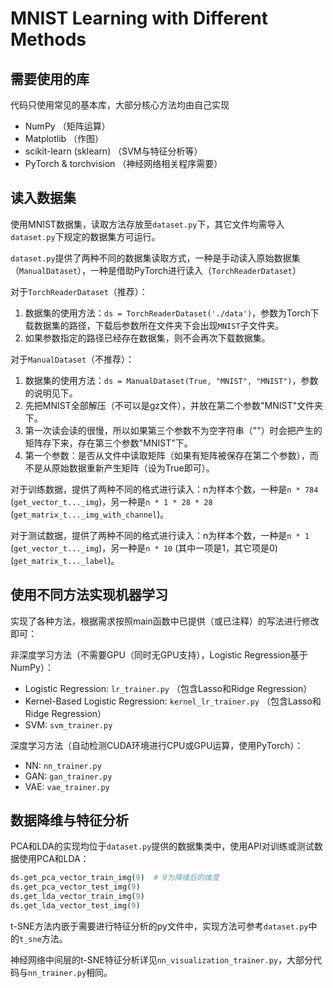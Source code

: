 # MNIST Learning with Different Methods



## 需要使用的库

代码只使用常见的基本库，大部分核心方法均由自己实现

* NumPy （矩阵运算）
* Matplotlib （作图）
* scikit-learn (sklearn) （SVM与特征分析等）
* PyTorch & torchvision （神经网络相关程序需要）



## 读入数据集

使用MNIST数据集，读取方法存放至`dataset.py`下，其它文件均需导入`dataset.py`下规定的数据集方可运行。

`dataset.py`提供了两种不同的数据集读取方式，一种是手动读入原始数据集（`ManualDataset`），一种是借助PyTorch进行读入（`TorchReaderDataset`）

对于`TorchReaderDataset`（推荐）：

1. 数据集的使用方法：`ds = TorchReaderDataset('./data')`，参数为Torch下载数据集的路径，下载后参数所在文件夹下会出现`MNIST`子文件夹。
2. 如果参数指定的路径已经存在数据集，则不会再次下载数据集。

对于`ManualDataset`（不推荐）：

1. 数据集的使用方法：`ds = ManualDataset(True, "MNIST", "MNIST")`，参数的说明见下。
2. 先把MNIST全部解压（不可以是gz文件），并放在第二个参数"MNIST"文件夹下。
3. 第一次读会读的很慢，所以如果第三个参数不为空字符串（""）时会把产生的矩阵存下来，存在第三个参数"MNIST"下。
4. 第一个参数：是否从文件中读取矩阵（如果有矩阵被保存在第二个参数），而不是从原始数据重新产生矩阵（设为True即可）。



对于训练数据，提供了两种不同的格式进行读入：n为样本个数，一种是`n * 784` (`get_vector_t..._img`)，另一种是`n * 1 * 28 * 28` (`get_matrix_t..._img_with_channel`)。

对于测试数据，提供了两种不同的格式进行读入：n为样本个数，一种是`n * 1` (`get_vector_t..._img`)，另一种是`n * 10` (其中一项是1，其它项是0) (`get_matrix_t..._label`)。



## 使用不同方法实现机器学习

实现了各种方法，根据需求按照main函数中已提供（或已注释）的写法进行修改即可：

非深度学习方法（不需要GPU（同时无GPU支持），Logistic Regression基于NumPy）：

* Logistic Regression: `lr_trainer.py` （包含Lasso和Ridge Regression）
* Kernel-Based Logistic Regression: `kernel_lr_trainer.py` （包含Lasso和Ridge Regression）
* SVM: `svm_trainer.py`

深度学习方法（自动检测CUDA环境进行CPU或GPU运算，使用PyTorch）：
* NN: `nn_trainer.py`
* GAN: `gan_trainer.py`
* VAE: `vae_trainer.py`



## 数据降维与特征分析

PCA和LDA的实现均位于`dataset.py`提供的数据集类中，使用API对训练或测试数据使用PCA和LDA：
```python
ds.get_pca_vector_train_img(9)  # 9为降维后的维度
ds.get_pca_vector_test_img(9)
ds.get_lda_vector_train_img(9)
ds.get_lda_vector_test_img(9)
```

t-SNE方法内嵌于需要进行特征分析的py文件中，实现方法可参考`dataset.py`中的`t_sne`方法。

神经网络中间层的t-SNE特征分析详见`nn_visualization_trainer.py`，大部分代码与`nn_trainer.py`相同。


